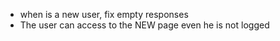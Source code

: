 + when is a new user, fix empty responses
+ The user can access to the NEW page even he is not logged
